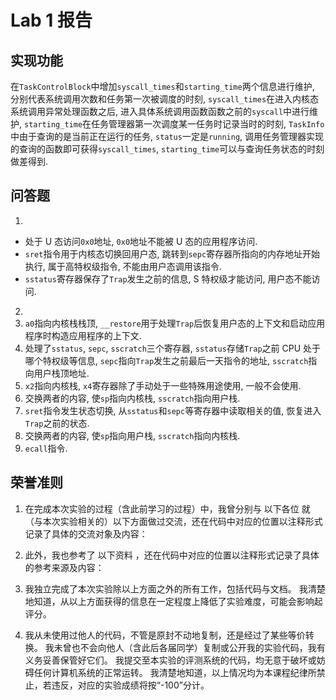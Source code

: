 # Lab 1 报告

## 实现功能

在`TaskControlBlock`中增加`syscall_times`和`starting_time`两个信息进行维护, 分别代表系统调用次数和任务第一次被调度的时刻, `syscall_times`在进入内核态系统调用异常处理函数之后, 进入具体系统调用函数函数之前的`syscall`中进行维护, `starting_time`在任务管理器第一次调度某一任务时记录当时的时刻, `TaskInfo`中由于查询的是当前正在运行的任务, `status`一定是`running`, 调用任务管理器实现的查询的函数即可获得`syscall_times`, `starting_time`可以与查询任务状态的时刻做差得到.

## 问答题

1. 
- 处于 U 态访问`0x0`地址, `0x0`地址不能被 U 态的应用程序访问.
- `sret`指令用于内核态切换回用户态, 跳转到`sepc`寄存器所指向的内存地址开始执行, 属于高特权级指令, 不能由用户态调用该指令.
- `sstatus`寄存器保存了`Trap`发生之前的信息, S 特权级才能访问, 用户态不能访问.

2. 
  1. `a0`指向内核栈栈顶, `__restore`用于处理`Trap`后恢复用户态的上下文和启动应用程序时构造应用程序的上下文.
  2. 处理了`sstatus`, `sepc`, `sscratch`三个寄存器, `sstatus`存储`Trap`之前 CPU 处于哪个特权级等信息, `sepc`指向`Trap`发生之前最后一天指令的地址, `sscratch`指向用户栈顶地址. 
  3. `x2`指向内核栈, `x4`寄存器除了手动处于一些特殊用途使用, 一般不会使用.
  4. 交换两者的内容, 使`sp`指向内核栈, `sscratch`指向用户栈.
  5. `sret`指令发生状态切换, 从`sstatus`和`sepc`等寄存器中读取相关的值, 恢复进入`Trap`之前的状态.
  6. 交换两者的内容, 使`sp`指向用户栈, `sscratch`指向内核栈.
  7. `ecall`指令.

## 荣誉准则

1. 在完成本次实验的过程（含此前学习的过程）中，我曾分别与 以下各位 就（与本次实验相关的）以下方面做过交流，还在代码中对应的位置以注释形式记录了具体的交流对象及内容：
   
2. 此外，我也参考了 以下资料 ，还在代码中对应的位置以注释形式记录了具体的参考来源及内容：
   
3. 我独立完成了本次实验除以上方面之外的所有工作，包括代码与文档。 我清楚地知道，从以上方面获得的信息在一定程度上降低了实验难度，可能会影响起评分。
   
4. 我从未使用过他人的代码，不管是原封不动地复制，还是经过了某些等价转换。 我未曾也不会向他人（含此后各届同学）复制或公开我的实验代码，我有义务妥善保管好它们。 我提交至本实验的评测系统的代码，均无意于破坏或妨碍任何计算机系统的正常运转。 我清楚地知道，以上情况均为本课程纪律所禁止，若违反，对应的实验成绩将按“-100”分计。